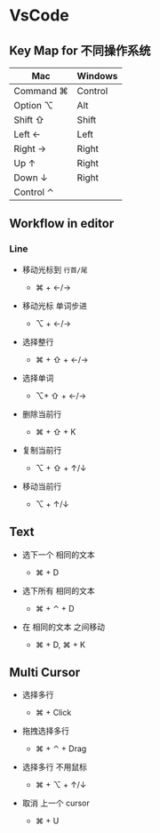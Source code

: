 # VsCode

## Key Map for 不同操作系统

| Mac       | Windows |
| --------- | ------- |
| Command ⌘ | Control |
| Option ⌥  | Alt     |
| Shift ⇧   | Shift   |
| Left ←    | Left    |
| Right →   | Right   |
| Up ↑      | Right   |
| Down ↓    | Right   |
| Control ⌃ |

## Workflow in editor

### Line

- 移动光标到 `行首/尾`

  - ⌘ + ←/→

- 移动光标 单词步进

  - ⌥ + ←/→

- 选择整行

  - ⌘ + ⇧ + ←/→

- 选择单词

  - ⌥+ ⇧ + ←/→

- 删除当前行

  - ⌘ + ⇧ + K

- 复制当前行

  - ⌥ + ⇧ + ↑/↓

- 移动当前行

  - ⌥ + ↑/↓

## Text

- 选下一个 相同的文本

  - ⌘ + D

- 选下所有 相同的文本

  - ⌘ + ⌃ + D

- 在 相同的文本 之间移动

  - ⌘ + D, ⌘ + K

## Multi Cursor

- 选择多行

  - ⌘ + Click

- 拖拽选择多行

  - ⌘ + ⌃ + Drag

- 选择多行 不用鼠标

  - ⌘ + ⌥ + ↑/↓

- 取消 上一个 cursor

  - ⌘ + U
